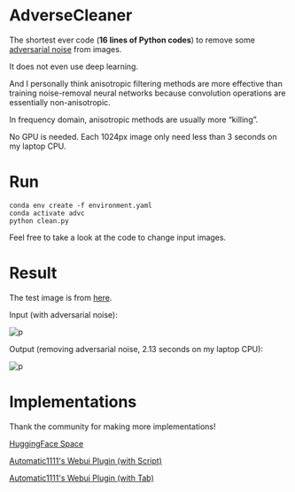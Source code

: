 # AdverseCleaner

The shortest ever code (**16 lines of Python codes**) to remove some [adversarial noise](https://arxiv.org/abs/1412.6572) from images.

It does not even use deep learning.

And I personally think anisotropic filtering methods are more effective than training noise-removal neural networks because convolution operations are essentially non-anisotropic. 

In frequency domain, anisotropic methods are usually more “killing”.

No GPU is needed. Each 1024px image only need less than 3 seconds on my laptop CPU.

# Run

    conda env create -f environment.yaml
    conda activate advc
    python clean.py

Feel free to take a look at the code to change input images.

# Result

The test image is from [here](https://twitter.com/aifurryart/status/1636208457715187714).

Input (with adversarial noise):

![p](input.png)

Output (removing adversarial noise, 2.13 seconds on my laptop CPU):

![p](output.png)

# Implementations

Thank the community for making more implementations!

[HuggingFace Space](https://huggingface.co/spaces/p1atdev/AdverseCleaner)

[Automatic1111's Webui Plugin (with Script)](https://github.com/gogodr/AdverseCleanerExtension)

[Automatic1111's Webui Plugin (with Tab)](https://github.com/p1atdev/stable-diffusion-webui-adverse-cleaner-tab)
